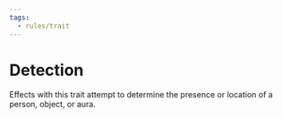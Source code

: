 ```yaml
---
tags:
  - rules/trait
---
```

# Detection

Effects with this trait attempt to determine the presence or location of a person, object, or aura.